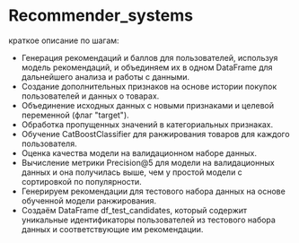 # Recommender_systems

краткое описание по шагам:

- Генерация рекомендаций и  баллов для пользователей, используя модель рекомендаций, и объединяем их в одном DataFrame для дальнейшего анализа и работы с данными.
- Создание дополнительных признаков на основе истории покупок пользователей и данных о товарах.
- Объединение исходных данных с новыми признаками и целевой переменной (флаг "target").
- Обработка пропущенных значений в категориальных признаках.
- Обучение CatBoostClassifier для ранжирования товаров для каждого пользователя.
- Оценка качества модели на валидационном наборе данных.
- Вычисление метрики Precision@5 для модели на валидационных данных и она получилась выше, чем у простой модели с сортировкой по популярности.
- Генерируем рекомендации для тестового набора данных на основе обученной модели ранжирования.
- Создаём DataFrame df_test_candidates, который содержит уникальные идентификаторы пользователей из тестового набора данных и соответствующие им рекомендации.
